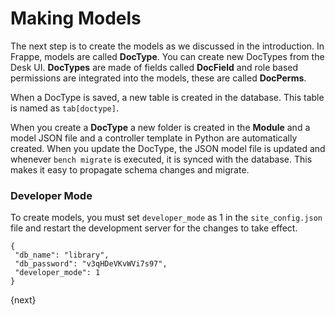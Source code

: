 # Making Models

The next step is to create the models as we discussed in the introduction. In Frappe, models are called **DocType**. You can create new DocTypes from the Desk UI. **DocTypes** are made of fields called **DocField** and role based permissions are integrated into the models, these are called **DocPerms**.

When a DocType is saved, a new table is created in the database. This table is named as `tab[doctype]`.

When you create a **DocType** a new folder is created in the **Module** and a model JSON file and a controller template in Python are automatically created. When you update the DocType, the JSON model file is updated and whenever `bench migrate` is executed, it is synced with the database. This makes it easy to propagate schema changes and migrate.

### Developer Mode

To create models, you must set `developer_mode` as 1 in the `site_config.json` file and restart the development server for the changes to take effect.

	{
	 "db_name": "library",
	 "db_password": "v3qHDeVKvWVi7s97",
	 "developer_mode": 1
	}

{next}
